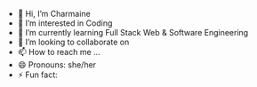 - 👋 Hi, I’m Charmaine
- 👀 I’m interested in Coding
- 🌱 I’m currently learning Full Stack Web & Software Engineering
- 💞️ I’m looking to collaborate on 
- 📫 How to reach me ...
- 😄 Pronouns: she/her
- ⚡ Fun fact: 

<!---
ccc1207/ccc1207 is a ✨ special ✨ repository because its `README.md` (this file) appears on your GitHub profile.
You can click the Preview link to take a look at your changes.
--->
